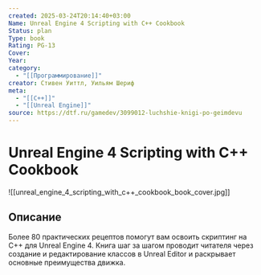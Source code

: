 ```yaml
---
created: 2025-03-24T20:14:40+03:00
Name: Unreal Engine 4 Scripting with C++ Cookbook
Status: plan
Type: book
Rating: PG-13
Cover: 
Year: 
category:
  - "[[Программирование]]"
creator: Стивен Уиттл, Уильям Шериф
meta:
  - "[[C++]]"
  - "[[Unreal Engine]]"
source: https://dtf.ru/gamedev/3099012-luchshie-knigi-po-geimdevu
---
```


# Unreal Engine 4 Scripting with C++ Cookbook

![[unreal_engine_4_scripting_with_c++_cookbook_book_cover.jpg]]



## Описание

Более 80 практических рецептов помогут вам освоить скриптинг на C++ для Unreal Engine 4. Книга шаг за шагом проводит читателя через создание и редактирование классов в Unreal Editor и раскрывает основные преимущества движка.
